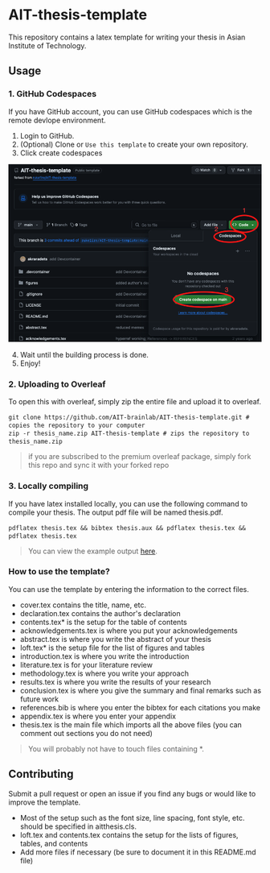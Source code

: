 # AIT-thesis-template
This repository contains a latex template for writing your thesis in Asian Institute of Technology.

## Usage

### 1. GitHub Codespaces

If you have GitHub account, you can use GitHub codespaces which is the remote devlope environment. 

1. Login to GitHub.
2. (Optional) Clone or `Use this template` to create your own repository.
3. Click create codespaces 
 
![](.devcontainer/screenshot.png)

4. Wait until the building process is done.
5. Enjoy!

### 2. Uploading to Overleaf

To open this with overleaf, simply zip the entire file and upload it to overleaf.

```console
git clone https://github.com/AIT-brainlab/AIT-thesis-template.git # copies the repository to your computer
zip -r thesis_name.zip AIT-thesis-template # zips the repository to thesis_name.zip
```

> if you are subscribed to the premium overleaf package, simply fork this repo and sync it with your forked repo

### 3. Locally compiling

If you have latex installed locally, you can use the following command to compile your thesis. The output pdf file will be named thesis.pdf.

```console
pdflatex thesis.tex && bibtex thesis.aux && pdflatex thesis.tex && pdflatex thesis.tex
```

> You can view the example output [here](https://github.com/ruke1ire/AIT-thesis-template/blob/main/thesis.pdf).

### How to use the template?

You can use the template by entering the information to the correct files.
- cover.tex contains the title, name, etc.
- declaration.tex contains the author's declaration
- contents.tex\* is the setup for the table of contents
- acknowledgements.tex is where you put your acknowledgements
- abstract.tex is where you write the abstract of your thesis
- loft.tex\* is the setup file for the list of figures and tables
- introduction.tex is where you write the introduction
- literature.tex is for your literature review
- methodology.tex is where you write your approach
- results.tex is where you write the results of your research
- conclusion.tex is where you give the summary and final remarks such as future work
- references.bib is where you enter the bibtex for each citations you make
- appendix.tex is where you enter your appendix
- thesis.tex is the main file which imports all the above files (you can comment out sections you do not need)

> You will probably not have to touch files containing \*.

## Contributing

Submit a pull request or open an issue if you find any bugs or would like to improve the template.

- Most of the setup such as the font size, line spacing, font style, etc. should be specified in aitthesis.cls.
- loft.tex and contents.tex contains the setup for the lists of figures, tables, and contents
- Add more files if necessary (be sure to document it in this README.md file)
